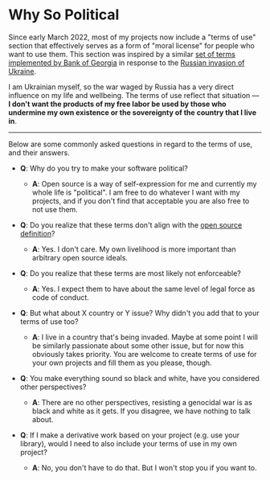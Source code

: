 # Why So Political

Since early March 2022, most of my projects now include a "terms of use" section that effectively serves as a form of "moral license" for people who want to use them.
This section was inspired by a similar [set of terms implemented by Bank of Georgia](https://reddit.com/r/ukraine/comments/t6koid/when_people_from_russia_try_to_open_up_a_bank) in response to the [Russian invasion of Ukraine](https://war.ukraine.ua).

I am Ukrainian myself, so the war waged by Russia has a very direct influence on my life and wellbeing.
The terms of use reflect that situation — **I don't want the products of my free labor be used by those who undermine my own existence or the sovereignty of the country that I live in**.

---

Below are some commonly asked questions in regard to the terms of use, and their answers.

- **Q**: Why do you try to make your software political?

  - **A**: Open source is a way of self-expression for me and currently my whole life is "political".
    I am free to do whatever I want with my projects, and if you don't find that acceptable you are also free to not use them.

- **Q**: Do you realize that these terms don't align with the [open source definition](https://opensource.org/osd)?

  - **A**: Yes. I don't care. My own livelihood is more important than arbitrary open source ideals.

- **Q**: Do you realize that these terms are most likely not enforceable?

  - **A**: Yes. I expect them to have about the same level of legal force as code of conduct.

- **Q**: But what about X country or Y issue? Why didn't you add that to your terms of use too?

  - **A**: I live in a country that's being invaded.
    Maybe at some point I will be similarly passionate about some other issue, but for now this obviously takes priority.
    You are welcome to create terms of use for your own projects and fill them as you please, though.

- **Q**: You make everything sound so black and white, have you considered other perspectives?

  - **A**: There are no other perspectives, resisting a genocidal war is as black and white as it gets.
    If you disagree, we have nothing to talk about.

- **Q**: If I make a derivative work based on your project (e.g. use your library), would I need to also include your terms of use in my own project?

  - **A**: No, you don't have to do that.
    But I won't stop you if you want to.
